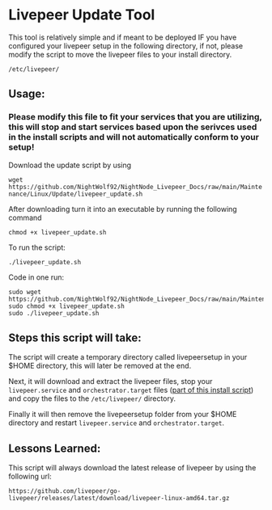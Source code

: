 # Livepeer Update Tool

This tool is relatively simple and if meant to be deployed IF you have configured your livepeer setup in the following directory, if not, please modify the script to move the livepeer files to your install directory.

```/etc/livepeer/```



## Usage:

### Please modify this file to fit your services that you are utilizing, this will stop and start services based upon the serivces used in the install scripts and will not automatically conform to your setup!                                                                                                          



Download the update script by using 

``` wget https://github.com/NightWolf92/NightNode_Livepeer_Docs/raw/main/Maintenance/Linux/Update/livepeer_update.sh ```

After downloading turn it into an executable by running the following command

``` chmod +x livepeer_update.sh ```

To run the script:

``` ./livepeer_update.sh ```

Code in one run:
```
sudo wget https://github.com/NightWolf92/NightNode_Livepeer_Docs/raw/main/Maintenance/Linux/Update/livepeer_update.sh
sudo chmod +x livepeer_update.sh
sudo ./livepeer_update.sh
```

## Steps this script will take:

The script will create a temporary directory called livepeersetup in your $HOME directory, this will later be removed at the end. 

Next, it will download and extract the livepeer files, stop your ```livepeer.service``` and ```orchestrator.target``` files ([part of this install script](https://github.com/NightWolf92/NightNode_Livepeer_Docs/tree/main/Install/Linux)) and copy the files to the ```/etc/livepeer/``` directory. 

Finally it will then remove the livepeersetup folder from your $HOME directory and restart ```livepeer.service``` and ```orchestrator.target```.

## Lessons Learned:

This script will always download the latest release of livepeer by using the following url:

```https://github.com/livepeer/go-livepeer/releases/latest/download/livepeer-linux-amd64.tar.gz```
